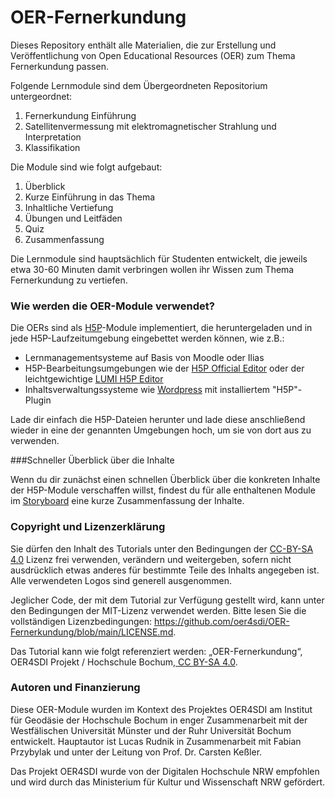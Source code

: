 # OER-Fernerkundung          

Dieses Repository enthält alle Materialien, die zur Erstellung und Veröffentlichung von Open Educational Resources (OER) zum Thema Fernerkundung passen. 

Folgende Lernmodule sind dem Übergeordneten Repositorium untergeordnet:

1. Fernerkundung Einführung
2. Satellitenvermessung mit elektromagnetischer Strahlung und Interpretation
3. Klassifikation

Die Module sind wie folgt aufgebaut:

1. Überblick
2. Kurze Einführung in das Thema
3. Inhaltliche Vertiefung
4. Übungen und Leitfäden
5. Quiz
6. Zusammenfassung 

Die Lernmodule sind hauptsächlich für Studenten entwickelt, die jeweils etwa 30-60 Minuten damit verbringen wollen ihr Wissen zum Thema Fernerkundung zu vertiefen.

### Wie werden die OER-Module verwendet?

Die OERs sind als [H5P](https://h5p.org/)-Module implementiert, die heruntergeladen und in jede H5P-Laufzeitumgebung eingebettet werden können, wie z.B.: 
- Lernmanagementsysteme auf Basis von Moodle oder Ilias 
- H5P-Bearbeitungsumgebungen wie der [H5P Official Editor](https://h5p.org/) oder der leichtgewichtige [LUMI H5P Editor](https://lumi.education/)
- Inhaltsverwaltungssysteme wie [Wordpress](https://wordpress.com/) mit installiertem "H5P"-Plugin

Lade dir einfach die H5P-Dateien herunter und lade diese anschließend wieder in eine der genannten Umgebungen hoch, um sie von dort aus zu verwenden.

###Schneller Überblick über die Inhalte

Wenn du dir zunächst einen schnellen Überblick über die konkreten Inhalte der H5P-Module verschaffen willst, findest du für alle enthaltenen Module im [Storyboard](/StoryBoard.md) eine kurze Zusammenfassung der Inhalte. 

### Copyright und Lizenzerklärung

Sie dürfen den Inhalt des Tutorials unter den Bedingungen der [CC-BY-SA 4.0](https://creativecommons.org/licenses/by-sa/4.0/deed.de) Lizenz frei verwenden, verändern und weitergeben, sofern nicht ausdrücklich etwas anderes für bestimmte Teile des Inhalts angegeben ist. Alle verwendeten Logos sind generell ausgenommen. 

Jeglicher Code, der mit dem Tutorial zur Verfügung gestellt wird, kann unter den Bedingungen der MIT-Lizenz verwendet werden. Bitte lesen Sie die vollständigen Lizenzbedingungen: https://github.com/oer4sdi/OER-Fernerkundung/blob/main/LICENSE.md.

Das Tutorial kann wie folgt referenziert werden: „OER-Fernerkundung“, OER4SDI Projekt / Hochschule Bochum,[ CC BY-SA 4.0](https://creativecommons.org/licenses/by-sa/4.0/legalcode.en).


### Autoren und Finanzierung

Diese OER-Module wurden im Kontext des Projektes OER4SDI am Institut für Geodäsie der Hochschule Bochum in enger Zusammenarbeit mit der Westfälischen Universität Münster und der Ruhr Universität Bochum entwickelt. Hauptautor ist Lucas Rudnik in Zusammenarbeit mit Fabian Przybylak und unter der Leitung von Prof. Dr. Carsten Keßler.

Das Projekt OER4SDI wurde von der Digitalen Hochschule NRW empfohlen und wird durch das Ministerium für Kultur und Wissenschaft NRW gefördert.
